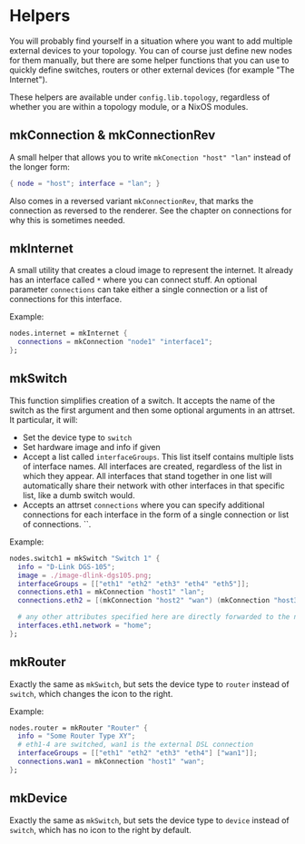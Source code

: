 # Helpers

You will probably find yourself in a situation where you want to add multiple external devices to
your topology. You can of course just define new nodes for them manually, but there are some
helper functions that you can use to quickly define switches, routers or other external devices (for example "The Internet").

These helpers are available under `config.lib.topology`, regardless of whether you are within a
topology module, or a NixOS modules.

## mkConnection & mkConnectionRev

A small helper that allows you to write `mkConection "host" "lan"` instead of
the longer form:

```nix
{ node = "host"; interface = "lan"; }
```

Also comes in a reversed variant `mkConnectionRev`, that marks the connection as reversed
to the renderer. See the chapter on connections for why this is sometimes needed.

## mkInternet

A small utility that creates a cloud image to represent the internet.
It already has an interface called `*` where you can connect stuff.
An optional parameter `connections` can take either a single connection or a list
of connections for this interface.

Example:

```nix
nodes.internet = mkInternet {
  connections = mkConnection "node1" "interface1";
};
```

## mkSwitch

This function simplifies creation of a switch. It accepts the name of
the switch as the first argument and then some optional arguments in an attrset.
It particular, it will:

- Set the device type to `switch`
- Set hardware image and info if given
- Accept a list called `interfaceGroups`. This list itself contains multiple lists of interface names.
  All interfaces are created, regardless of the list in which they appear.
  All interfaces that stand together in one list will automatically share their network with
  other interfaces in that specific list, like a dumb switch would.
- Accepts an attrset `connections` where you can specify additional connections
  for each interface in the form of a single connection or list of connections.
``.

Example:

```nix
nodes.switch1 = mkSwitch "Switch 1" {
  info = "D-Link DGS-105";
  image = ./image-dlink-dgs105.png;
  interfaceGroups = [["eth1" "eth2" "eth3" "eth4" "eth5"]];
  connections.eth1 = mkConnection "host1" "lan";
  connections.eth2 = [(mkConnection "host2" "wan") (mkConnection "host3" "eth0")];

  # any other attributes specified here are directly forwarded to the node:
  interfaces.eth1.network = "home";
};
```

## mkRouter

Exactly the same as `mkSwitch`, but sets the device type to `router` instead of `switch`,
which changes the icon to the right.

Example:

```nix
nodes.router = mkRouter "Router" {
  info = "Some Router Type XY";
  # eth1-4 are switched, wan1 is the external DSL connection
  interfaceGroups = [["eth1" "eth2" "eth3" "eth4"] ["wan1"]];
  connections.wan1 = mkConnection "host1" "wan";
};
```

## mkDevice

Exactly the same as `mkSwitch`, but sets the device type to `device` instead of `switch`,
which has no icon to the right by default.
